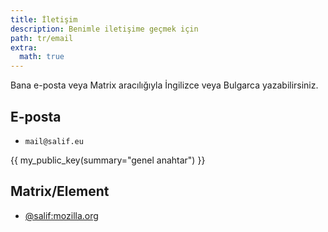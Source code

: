 ```yaml
---
title: İletişim
description: Benimle iletişime geçmek için
path: tr/email
extra:
  math: true
---
```


Bana e-posta veya Matrix aracılığıyla İngilizce veya Bulgarca yazabilirsiniz.

## E-posta

- $\texttt{mail}\texttt{@}\texttt{salif.eu}$

{{ my_public_key(summary="genel anahtar") }}

## Matrix/Element

- [@salif:mozilla.org](https://matrix.to/#/@salif:mozilla.org)

